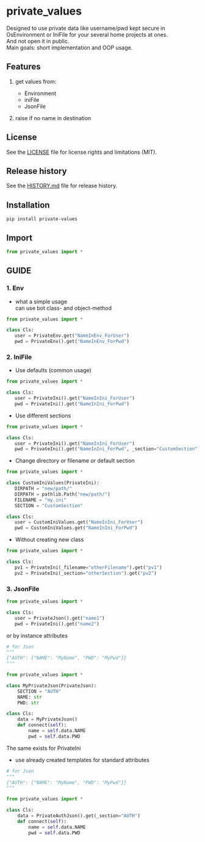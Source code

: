 # private_values

Designed to use private data like username/pwd kept secure in OsEnvironment or IniFile for your several home projects at ones.  
And not open it in public.  
Main goals: short implementation and OOP usage.  

## Features
1. get values from:
   * Environment
   * iniFile
   * JsonFile

2. raise if no name in destination


## License
See the [LICENSE](LICENSE) file for license rights and limitations (MIT).


## Release history
See the [HISTORY.md](HISTORY.md) file for release history.


## Installation
```commandline
pip install private-values
```

## Import
```python
from private_values import *
```


## GUIDE

### 1. Env
* what a simple usage  
can use bot class- and object-method
```python
from private_values import *

class Cls:
   user = PrivateEnv.get("NameInEnv_ForUser")
   pwd = PrivateEnv().get("NameInEnv_ForPwd")
```

### 2. IniFile
* Use defaults (common usage)
```python
from private_values import *

class Cls:
   user = PrivateIni().get("NameInIni_ForUser")
   pwd = PrivateIni().get("NameInIni_ForPwd")
```

* Use different sections
```python
from private_values import *

class Cls:
   user = PrivateIni().get("NameInIni_ForUser")
   pwd = PrivateIni().get("NameInIni_ForPwd", _section="CustomSection")
```

* Change directory or filename or default section
```python
from private_values import *

class CustomIniValues(PrivateIni):
   DIRPATH = "new/path/"
   DIRPATH = pathlib.Path("new/path/")
   FILENAME = "my.ini"
   SECTION = "CustomSection"

class Cls:
   user = CustomIniValues.get("NameInIni_ForUser")
   pwd = CustomIniValues.get("NameInIni_ForPwd")
```

* Without creating new class
```python
from private_values import *

class Cls:
   pv1 = PrivateIni(_filename="otherFilename").get("pv1")
   pv2 = PrivateIni(_section="otherSection").get("pv2")
```

### 3. JsonFile
```python
from private_values import *

class Cls:
   user = PrivateJson().get("name1")
   pwd = PrivateIni().get("name2")
```
or by instance attributes
```python
# for Json
"""
{"AUTH": {"NAME": "MyName", "PWD": "MyPwd"}}
"""

from private_values import *

class MyPrivateJson(PrivateJson):
    SECTION = "AUTH"
    NAME: str
    PWD: str

class Cls:
    data = MyPrivateJson()
    def connect(self):
        name = self.data.NAME
        pwd = self.data.PWD
```
The same exists for PrivateIni

* use already created templates for standard attributes
```python
# for Json
"""
{"AUTH": {"NAME": "MyName", "PWD": "MyPwd"}}
"""

from private_values import *

class Cls:
    data = PrivateAuthJson().get(_section="AUTH")
    def connect(self):
        name = self.data.NAME
        pwd = self.data.PWD
```

